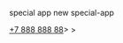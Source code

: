 special app
new  special-app
<!DOCTYPE html>
<html>
<head>
    <meta charset="utf-8">
    <meta http-equiv="X-UA-Compatible" content="IE=edge">
    <title>Page <Title></Title>
        <meta name="viewport" content="width=device-width, initial-scale=1">
        <link rel="stylesheet" type="text/css" media="screen" href="main.css">
        <script src="main.js"></script>
        <a href="tel:" >+7 888 888 88</a>>
</head>
<body>
    
</body>
</html>>    
